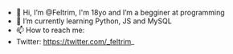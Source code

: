 - 👋 Hi, I’m @Feltrim, I'm 18yo and I’m a begginer at programming
- 🌱 I’m currently learning Python, JS and MySQL
- 📫 How to reach me:
- Twitter: https://twitter.com/_feltrim_

<!---
Feltrim/Feltrim is a ✨ special ✨ repository because its `README.md` (this file) appears on your GitHub profile.
You can click the Preview link to take a look at your changes.
--->
